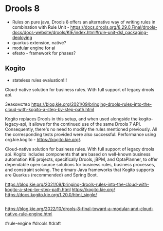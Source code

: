 # Drools 8

- Rules on pure java, Drools 8 offers an alternative way of writing rules in combination with Rule Unit - https://docs.drools.org/8.29.0.Final/drools-docs/docs-website/drools/KIE/index.html#rule-unit-dsl_packaging-deploying
- quarkus extension, native?
- modular engine for ai
- efesto - framework for phases? 

## Kogito

- stateless rules evaluation!!!

Cloud-native solution for business rules. With full support of legacy drools api.

Знакомство https://blog.kie.org/2021/09/bringing-drools-rules-into-the-cloud-with-kogito-a-step-by-step-path.html

Kogito replaces Drools in this setup, and when used alongside the kogito-legacy-api, it allows for the continued use of
the same Drools 7 API. Consequently, there's no need to modify the rules mentioned previously.
All the corresponding tests provided were also successful.
Performance using org.kie.kogito - https://kogito.kie.org/.

Cloud-native solution for business rules. With full support of legacy drools api.
Kogito includes components that are based on well-known business automation KIE projects, specifically Drools, jBPM,
and OptaPlanner, to offer dependable open source solutions for business rules, business processes, and constraint solving.
The primary Java frameworks that Kogito supports are Quarkus (recommended) and Spring Boot.

https://blog.kie.org/2021/09/bringing-drools-rules-into-the-cloud-with-kogito-a-step-by-step-path.html
https://kogito.kie.org/
https://docs.kogito.kie.org/1.20.0/html_single/

## 

https://blog.kie.org/2022/10/drools-8-final-toward-a-modular-and-cloud-native-rule-engine.html

#rule-engine #drools
#draft